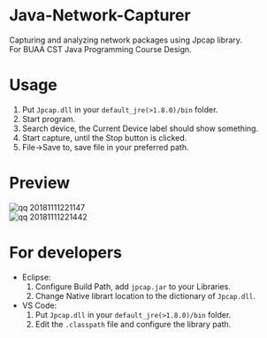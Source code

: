 # Java-Network-Capturer
Capturing and analyzing network packages using Jpcap library.  
For BUAA CST Java Programming Course Design.
# Usage
1. Put `Jpcap.dll` in your `default_jre(>1.8.0)/bin` folder.
2. Start program.
3. Search device, the Current Device label should show something.
4. Start capture, until the Stop button is clicked.
5. File->Save to, save file in your preferred path.
# Preview
![qq 20181111221147](https://user-images.githubusercontent.com/16256802/48314254-eb30cd80-e601-11e8-98f2-08ce93c3c1af.png)  
![qq 20181111221442](https://user-images.githubusercontent.com/16256802/48314272-24693d80-e602-11e8-8230-9e54b80e390e.png)
# For developers
- Eclipse:
    1. Configure Build Path, add `jpcap.jar` to your Libraries.
    2. Change Native librart location to the dictionary of `Jpcap.dll`.
- VS Code:
    1. Put `Jpcap.dll` in your `default_jre(>1.8.0)/bin` folder.
    2. Edit the `.classpath` file and configure the library path.
